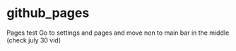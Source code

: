 # github_pages
Pages test
Go to settings and pages and move non to main bar in the middle (check july 30 vid)
